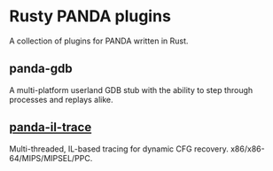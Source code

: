 # Rusty PANDA plugins

A collection of plugins for PANDA written in Rust.

## panda-gdb

A multi-platform userland GDB stub with the ability to step through processes and replays alike.

## [panda-il-trace](./panda-il-trace/README.md)

Multi-threaded, IL-based tracing for dynamic CFG recovery. x86/x86-64/MIPS/MIPSEL/PPC.